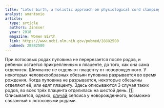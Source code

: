 ```yaml
---
title: "Lotus birth, a holistic approach on physiological cord clamping"
analyst: amantonio
article:
  type: article
  authors: Zinsser
  year: 2018
  magazine: Women Birth
  link: https://www.ncbi.nlm.nih.gov/pubmed/28882580
  pubmed: 28882580
---
```


При лотосовых родах пуповина не перерезается после родов, и ребенок остается прикрепленным к плаценте, до того, как она сама отделится. Шимпанзе не отделяют плаценту от новорожденного. У некоторых человекообразных обезьян пуповина разрывается во время рождения. Когда пуповина не разрывается, некоторые обезьяны отделяют её, или едят плаценту. Здесь описываются 3 случая таких родов, во всех трёх плацента отделилась на шестой день. [[1]](https://www.ncbi.nlm.nih.gov/pubmed/30338695)
Описывается, однако, [случай](https://www.ncbi.nlm.nih.gov/pubmed/30109836) сепсиса у новорожденного, возможно связанный с лотосовыми родами.
